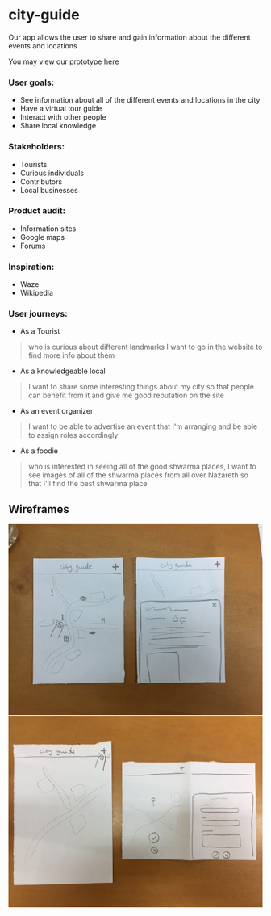 # city-guide

Our app allows the user to share and gain information about the different events and locations

You may view our prototype [here](https://facn1.github.io/city-guide/dynamic-map-prototype)

### User goals:
* See information about all of the different events and locations in the city
* Have a virtual tour guide
* Interact with other people
* Share local knowledge

### Stakeholders:
* Tourists
* Curious individuals
* Contributors
* Local businesses

### Product audit:
* Information sites
* Google maps
* Forums

### Inspiration:
* Waze
* Wikipedia

### User journeys:
* As a Tourist
> who is curious about different landmarks I want to go in the website to find more info about them

* As a knowledgeable local
> I want to share some interesting things about my city so that people can benefit from it and give me good reputation on the site

* As an event organizer
> I want to be able to advertise an event that I'm arranging and be able to assign roles accordingly

* As a foodie
> who is interested in seeing all of the good shwarma places, I want to see images of all of the shwarma places from all over Nazareth so that I'll find the best shwarma place



## Wireframes
![Wireframe](https://github.com/FACN1/city-guide/blob/master/ViewWireframe.JPG "Wireframe")
![Wireframe](https://github.com/FACN1/city-guide/blob/master/addWireFrame.jpg "Wireframe")
